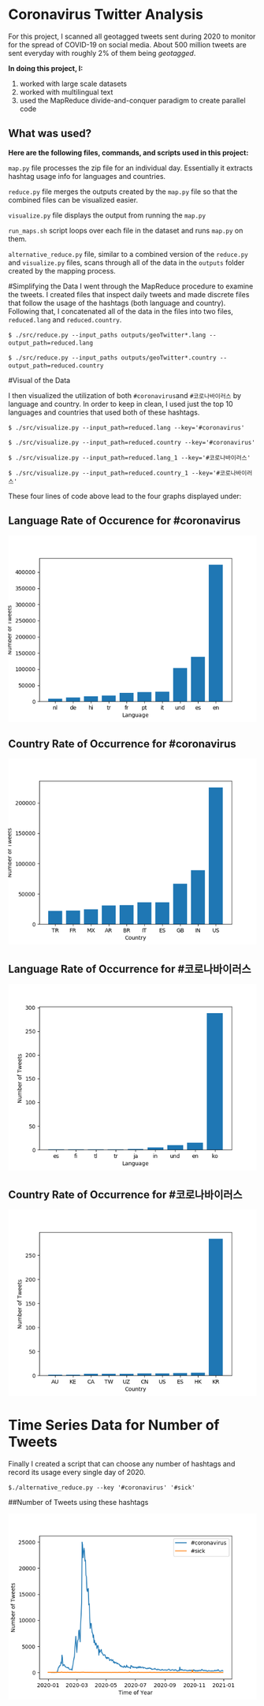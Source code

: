 # Coronavirus Twitter Analysis

For this project, I scanned all geotagged tweets sent during 2020 to monitor for
the spread of COVID-19 on social media. About 500 million tweets are sent everyday with roughly 2% of them being *geotagged*. 



**In doing this project, I:**

1. worked with large scale datasets
1. worked with multilingual text
1. used the MapReduce divide-and-conquer paradigm to create parallel code

## What was used?

**Here are the following files, commands, and scripts used in this project:**

`map.py` file processes the zip file for an individual day. Essentially it extracts hashtag usage info for languages and countries.

`reduce.py` file merges the outputs created by the `map.py` file so that the combined files can be visualized easier.

`visualize.py` file displays the output from running the `map.py`

`run_maps.sh` script loops over each file in the dataset and runs `map.py` on them.

`alternative_reduce.py` file, similar to a combined version of the `reduce.py` and `visualize.py` files, scans through all of the data in the `outputs` folder created by the mapping process.


#Simplifying the Data
I went through the MapReduce procedure to examine the tweets. I created files that inspect daily tweets and made discrete files that follow the usage of the hashtags (both language and country). Following that, I concatenated all of the data in the files into two files, `reduced.lang` and `reduced.country`.

```
$ ./src/reduce.py --input_paths outputs/geoTwitter*.lang --output_path=reduced.lang
```

```
$ ./src/reduce.py --input_paths outputs/geoTwitter*.country --output_path=reduced.country
```

#Visual of the Data

I then visualized the utilization of both `#coronavirus`and `#코로나바이러스` by language and country. In order to keep in clean, I used just the top 10 languages and countries that used both of these hashtags. 

```
$ ./src/visualize.py --input_path=reduced.lang --key='#coronavirus'
```

```
$ ./src/visualize.py --input_path=reduced.country --key='#coronavirus'
```

```
$ ./src/visualize.py --input_path=reduced.lang_1 --key='#코로나바이러스'
```

```
$ ./src/visualize.py --input_path=reduced.country_1 --key='#코로나바이러스'
```

These four lines of code above lead to the four graphs displayed under:

## Language Rate of Occurence for #coronavirus

![Language Rate of Occurence for #coronavirus](coronavirus_lang.png)

## Country Rate of Occurrence for #coronavirus

![Country Rate of Occurrence for #coronavirus](coronavirus_country.png)

## Language Rate of Occurrence for #코로나바이러스

![Language Rate of Occurrence for #코로나바이러스](코로나바이러스_lang.png)

## Country Rate of Occurrence for #코로나바이러스

![Country Rate of Occurrence for #코로나바이러스](코로나바이러스_country.png)

# Time Series Data for Number of Tweets

Finally I created a script that can choose any number of hashtags and record its usage every single day of 2020.

```
$./alternative_reduce.py --key '#coronavirus' '#sick'
```

##Number of Tweets using these hashtags

![Number of Tweets using these hashtags](coronavirus_sick.png)
